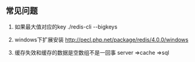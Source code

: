 

## 常见问题
1. 如果最大值对应的key
 ./redis-cli --bigkeys

2. windows下扩展安装
http://pecl.php.net/package/redis/4.0.0/windows

3. 缓存失效和缓存的数据是空数组不是一回事
server =>cache =>sql

